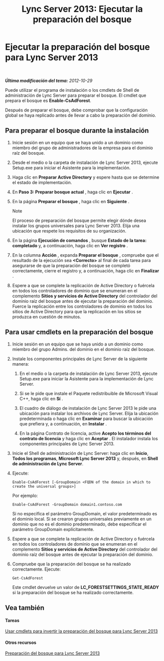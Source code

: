 ﻿---
title: 'Lync Server 2013: Ejecutar la preparación del bosque'
TOCTitle: Ejecutar la preparación del bosque
ms:assetid: 9d62f7be-bcfe-421d-8d8a-225567102a35
ms:mtpsurl: https://technet.microsoft.com/es-es/library/Gg412732(v=OCS.15)
ms:contentKeyID: 48276227
ms.date: 01/07/2017
mtps_version: v=OCS.15
ms.translationtype: HT
---

# Ejecutar la preparación del bosque para Lync Server 2013

 

_**Última modificación del tema:** 2012-10-29_

Puede utilizar el programa de instalación o los cmdlets de Shell de administración de Lync Server para preparar el bosque. El cmdlet que prepara el bosque es **Enable-CsAdForest**.

Después de preparar el bosque, debe comprobar que la configuración global se haya replicado antes de llevar a cabo la preparación del dominio.

## Para preparar el bosque durante la instalación

1.  Inicie sesión en un equipo que se haya unido a un dominio como miembro del grupo de administradores de la empresa para el dominio raíz del bosque.

2.  Desde el medio o la carpeta de instalación de Lync Server 2013, ejecute Setup.exe para iniciar el Asistente para la implementación.

3.  Haga clic en **Preparar Active Directory** y espere hasta que se determine el estado de implementación.

4.  En **Paso 3: Preparar bosque actual** , haga clic en **Ejecutar** .

5.  En la página **Preparar el bosque** , haga clic en **Siguiente** .
    

    > [!NOTE]
    > El proceso de preparación del bosque permite elegir dónde desea instalar los grupos universales para Lync Server 2013. Elija una ubicación que respete los requisitos de su organización.



6.  En la página **Ejecución de comandos** , busque **Estado de la tarea: completado** y, a continuación, haga clic en **Ver registro** .

7.  En la columna **Acción** , expanda **Preparar el bosque** , compruebe que el resultado de la ejecución sea **\<Correcto\>** al final de cada tarea para asegurarse de que la preparación del bosque se completó correctamente, cierre el registro y, a continuación, haga clic en **Finalizar** .

8.  Espere a que se complete la replicación de Active Directory o fuércela en todos los controladores de dominio que se enumeran en el complemento **Sitios y servicios de Active Directory** del controlador del dominio raíz del bosque antes de ejecutar la preparación del dominio. Fuerce la replicación entre los controladores de dominio en todos los sitios de Active Directory para que la replicación en los sitios se produzca en cuestión de minutos.

## Para usar cmdlets en la preparación del bosque

1.  Inicie sesión en un equipo que se haya unido a un dominio como miembro del grupo Admins. del dominio en el dominio raíz del bosque.

2.  Instale los componentes principales de Lync Server de la siguiente manera:
    
    1.  En el medio o la carpeta de instalación de Lync Server 2013, ejecute Setup.exe para iniciar la Asistente para la implementación de Lync Server.
    
    2.  Si se le pide que instale el Paquete redistribuible de Microsoft Visual C++, haga clic en **Sí** .
    
    3.  El cuadro de diálogo de instalación de Lync Server 2013 le pide una ubicación para instalar los archivos de Lync Server. Elija la ubicación predeterminada o haga clic en **Examinar** para buscar la ubicación que prefiera y, a continuación, en **Instalar** .
    
    4.  En la página Contrato de licencia, active **Acepto los términos del contrato de licencia** y haga clic en **Aceptar** . El instalador instala los componentes principales de Lync Server 2013.

3.  Inicie el Shell de administración de Lync Server: haga clic en **Inicio**, **Todos los programas**, **Microsoft Lync Server 2013** y, después, en **Shell de administración de Lync Server**.

4.  Ejecute:
    
        Enable-CsAdForest [-GroupDomain <FQDN of the domain in which to create the universal groups>]
    
    Por ejemplo:
    
        Enable-CsAdForest -GroupDomain domain1.contoso.com 
    
    Si no especifica el parámetro GroupDomain, el valor predeterminado es el dominio local. Si se crearon grupos universales previamente en un dominio que no es el dominio predeterminado, debe especificar el parámetro GroupDomain explícitamente.

5.  Espere a que se complete la replicación de Active Directory o fuércela en todos los controladores de dominio que se enumeran en el complemento **Sitios y servicios de Active Directory** del controlador del dominio raíz del bosque antes de ejecutar la preparación del dominio.

6.  Compruebe que la preparación del bosque se ha realizado correctamente. Ejecute:
    
        Get-CsAdForest 
    
    Este cmdlet devuelve un valor de **LC\_FORESTSETTINGS\_STATE\_READY** si la preparación del bosque se ha realizado correctamente.

## Vea también

#### Tareas

[Usar cmdlets para invertir la preparación del bosque para Lync Server 2013](lync-server-2013-using-cmdlets-to-reverse-forest-preparation.md)  

#### Otros recursos

[Preparación del bosque para Lync Server 2013](lync-server-2013-preparing-the-forest.md)

